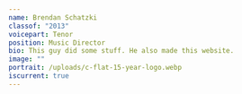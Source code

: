 ```yaml
---
name: Brendan Schatzki
classof: "2013"
voicepart: Tenor
position: Music Director
bio: This guy did some stuff. He also made this website.
image: ""
portrait: /uploads/c-flat-15-year-logo.webp
iscurrent: true
---
```

